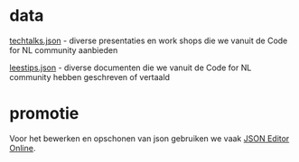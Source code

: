 # data

<a href="techtalks.json">techtalks.json</a> - diverse presentaties en work shops die we vanuit de Code for NL community aanbieden

<a href="leestips.json">leestips.json</a> - diverse documenten die we vanuit de Code for NL community hebben geschreven of vertaald

# promotie

Voor het bewerken en opschonen van json gebruiken we vaak <a href="https://jsoneditoronline.org/">JSON Editor Online</a>.
